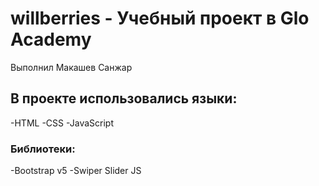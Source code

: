 # willberries - Учебный проект в Glo Academy
Выполнил Макашев Санжар
## В проекте использовались языки:
-HTML
-CSS
-JavaScript
### Библиотеки:
-Bootstrap v5
-Swiper Slider JS
